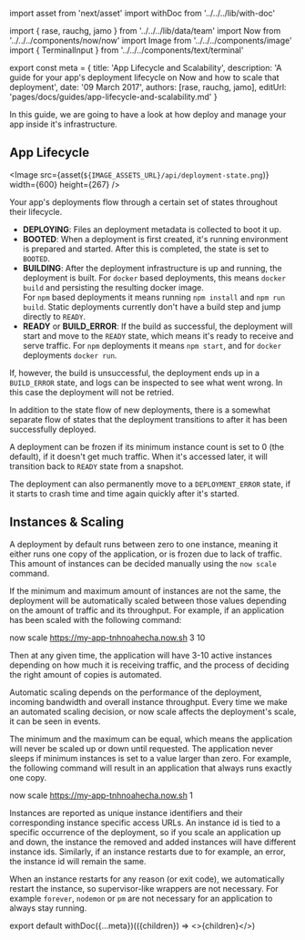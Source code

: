 import asset from 'next/asset'
import withDoc from '../../../lib/with-doc'

import { rase, rauchg, jamo } from '../../../lib/data/team'
import Now from '../../../components/now/now'
import Image from '../../../components/image'
import { TerminalInput } from '../../../components/text/terminal'

export const meta = {
  title: 'App Lifecycle and Scalability',
  description: 'A guide for your app\'s deployment lifecycle on Now and how to scale that deployment',
  date: '09 March 2017',
  authors: [rase, rauchg, jamo],
  editUrl: 'pages/docs/guides/app-lifecycle-and-scalability.md'
}

In this guide, we are going to have a look at how <Now color="#000"/> deploy and manage your app inside it's infrastructure.

## App Lifecycle

<Image
  src={asset(`${IMAGE_ASSETS_URL}/api/deployment-state.png`)}
  width={600}
  height={267}
/>

Your app's deployments flow through a certain set of states throughout their lifecycle.

* **DEPLOYING**: Files an deployment metadata is collected to boot it up.
* **BOOTED**: When a deployment is first created, it's running environment is prepared and started. After this is completed, the state is set to `BOOTED`.
* **BUILDING**: After the deployment infrastructure is up and running, the deployment is built. For `docker` based deployments, this means `docker build` and persisting the resulting docker image.<br/>
For `npm` based deployments it means running `npm install` and `npm run build`. Static deployments currently don't have a build step and jump directly to `READY`.
* **READY** or **BUILD_ERROR**: If the build as successful, the deployment will start and move to the `READY` state, which means it's ready to receive and serve traffic. For `npm` deployments it means `npm start`, and for `docker` deployments `docker run`.

If, however, the build is unsuccessful, the deployment ends up in a `BUILD_ERROR` state, and logs can be inspected to see what went wrong. In this case the deployment will not be retried.

In addition to the state flow of new deployments, there is a somewhat separate flow of states that the deployment transitions to after it has been successfully deployed.

A deployment can be frozen if its minimum instance count is set to 0 (the default), if it doesn't get much traffic. When it's accessed later, it will transition back to `READY` state from a snapshot.

The deployment can also permanently move to a `DEPLOYMENT_ERROR` state, if it starts to crash time and time again quickly after it's started.

## Instances & Scaling

A deployment by default runs between zero to one instance, meaning it either runs one copy of the application, or is frozen due to lack of traffic. This amount of instances can be decided manually using the `now scale` command.

If the minimum and maximum amount of instances are not the same, the deployment will be automatically scaled between those values depending on the amount of traffic and its throughput. For example, if an application has been scaled with the following command:

<TerminalInput>now scale https://my-app-tnhnoahecha.now.sh 3 10</TerminalInput>

Then at any given time, the application will have 3-10 active instances depending on how much it is receiving traffic, and the process of deciding the right amount of copies is automated.

Automatic scaling depends on the performance of the deployment, incoming bandwidth and overall instance throughput. Every time we make an automated scaling decision, or now scale affects the deployment's scale, it can be seen in events.

The minimum and the maximum can be equal, which means the application will never be scaled up or down until requested. The application never sleeps if minimum instances is set to a value larger than zero. For example, the following command will result in an application that always runs exactly one copy.

<TerminalInput>now scale https://my-app-tnhnoahecha.now.sh 1</TerminalInput>

Instances are reported as unique instance identifiers and their corresponding instance specific access URLs. An instance id is tied to a specific occurrence of the deployment, so if you scale an application up and down, the instance the removed and added instances will have different instance ids. Similarly, if an instance restarts due to for example, an error, the instance id will remain the same.

When an instance restarts for any reason (or exit code), we automatically restart the instance, so supervisor-like wrappers are not necessary. For example `forever`, `nodemon` or `pm` are not necessary for an application to always stay running.

export default withDoc({...meta})(({children}) => <>{children}</>)
